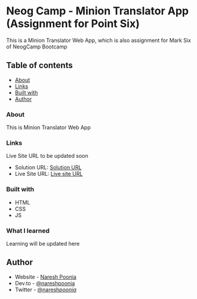 # Neog Camp - Minion Translator App (Assignment for Point Six)

This is a Minion Translator Web App, which is also assignment for Mark Six of NeogCamp Bootcamp

## Table of contents

- [About](#about)
- [Links](#links)
- [Built with](#built-with)
- [Author](#author)

### About

This is Minion Translator Web App

### Links

Live Site URL to be updated soon

- Solution URL: [Solution URL](https://github.com/nareshpoonia/minions-translator-app)
- Live Site URL: [Live site URL](https://minionstranslationwebapp.netlify.app/)

### Built with

- HTML
- CSS
- JS

### What I learned

Learning will be updated here

## Author

- Website - [Naresh Poonia](https://www.nareshpoonia.com)
- Dev.to - [@nareshpoonia](https://dev.to/naresh)
- Twitter - [@naresh*poonia*](https://twitter.com/naresh_poonia_)
